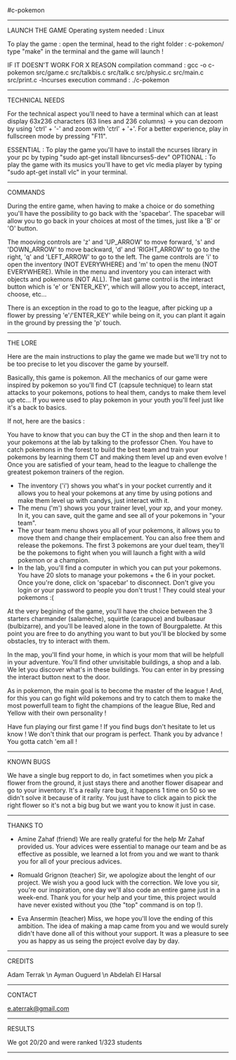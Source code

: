 #c-pokemon

----------------------------------------------------------------------------------------------------------------------------------------------------------------------------
LAUNCH THE GAME
Operating system needed : Linux

To play the game : open the terminal, head to the right folder : c-pokemon/
				   type "make" in the terminal and the game will launch !		

IF IT DOESN'T WORK FOR X REASON
compilation command : gcc -o c-pokemon src/game.c src/talkbis.c src/talk.c src/physic.c src/main.c src/print.c -lncurses
execution command : ./c-pokemon

----------------------------------------------------------------------------------------------------------------------------------------------------------------------------
TECHNICAL NEEDS

For the technical aspect you'll need to have a terminal which can at least display 63x236 characters (63 lines and 236 columns) -> you can dezoom by using 'ctrl' + '-' and zoom with 'ctrl' + '+'.
For a better experience, play in fullscreen mode by pressing "F11".

ESSENTIAL : To play the game you'll have to install the ncurses library in your pc by typing "sudo apt-get install libncurses5-dev"
OPTIONAL : To play the game with its musics you'll have to get vlc media player by typing "sudo apt-get install vlc" in your terminal.

----------------------------------------------------------------------------------------------------------------------------------------------------------------------------
COMMANDS

During the entire game, when having to make a choice or do something you'll have the possibility to go back with the 'spacebar'. The spacebar will allow you to go back in your choices at most of the times, just like a 'B' or 'O' button.

The mooving controls are 'z' and 'UP_ARROW' to move forward, 's' and 'DOWN_ARROW' to move backward, 'd' and 'RIGHT_ARROW' to go to the right, 'q' and 'LEFT_ARROW' to go to the left.
The game controls are 'i' to open the inventory (NOT EVERYWHERE) and 'm' to open the menu (NOT EVERYWHERE). While in the menu and inventory you can interact with objects and pokemons (NOT ALL). The last game control is the interact button which is 'e' or 'ENTER_KEY', which will allow you to accept, interact, choose, etc...

There is an exception in the road to go to the league, after picking up a flower by pressing 'e'/'ENTER_KEY' while being on it, you can plant it again in the ground by pressing the 'p' touch.

----------------------------------------------------------------------------------------------------------------------------------------------------------------------------
THE LORE

Here are the main instructions to play the game we made but we'll try not to be too precise to let you discover the game by yourself.

Basically, this game is pokemon. All the mechanics of our game were inspired by pokemon so you'll find CT (capsule technique) to learn stat attacks to your pokemons, potions to heal them, candys to make them level up etc... 
If you were used to play pokemon in your youth you'll feel just like it's a back to basics.

If not, here are the basics :

You have to know that you can buy the CT in the shop and then learn it to your pokemons at the lab by talking to the professor Chen.
You have to catch pokemons in the forest to build the best team and train your pokemons by learning them CT and making them level up and even evolve !
Once you are satisfied of your team, head to the league to challenge the greatest pokemon trainers of the region. 

- The inventory ('i') shows you what's in your pocket currently and it allows you to heal your pokemons at any time by using potions and make them level up with candys, just interact with it.
- The menu ('m') shows you your trainer level, your xp, and your money. In it, you can save, quit the game and see all of your pokemons in "your team".
- The your team menu shows you all of your pokemons, it allows you to move them and change their emplacement. You can also free them and release the pokemons. The first 3 pokemons are your duel
  team, they'll be the pokemons to fight when you will launch a fight with a wild pokemon or a champion.
- In the lab, you'll find a computer in which you can put your pokemons. You have 20 slots to manage your pokemons + the 6 in your pocket. Once you're done, click on 'spacebar' to disconnect.
  Don't give you login or your password to people you don't trust ! They could steal your pokemons :(


At the very begining of the game, you'll have the choice between the 3 starters charmander (salamèche), squirtle (carapuce) and bulbasaur (bulbizarre), and you'll be leaved alone in the town of Bourgpalette. At this point you are free to do anything you want to but you'll be blocked by some obstacles, try to interact with them.

In the map, you'll find your home, in which is your mom that will be helpfull in your adventure.
You'll find other unvisitable buildings, a shop and a lab. We let you discover what's in these buildings. You can enter in by pressing the interact button next to the door.

As in pokemon, the main goal is to become the master of the league ! And, for this you can go fight wild pokemons and try to catch them to make the most powerfull team to fight the champions of the league Blue, Red and Yellow with their own personality !

Have fun playing our first game ! If you find bugs don't hesitate to let us know ! We don't think that our program is perfect. Thank you by advance ! You gotta catch 'em all !

----------------------------------------------------------------------------------------------------------------------------------------------------------------------------
KNOWN BUGS

We have a single bug repport to do, in fact sometimes when you pick a flower from the ground, it just stays there and another flower disapear and go to your inventory. It's a really rare bug, it happens 1 time on 50 so we didn't solve it because of it rarity. You just have to click again to pick the right flower so it's not a big bug but we want you to know it just in case.

----------------------------------------------------------------------------------------------------------------------------------------------------------------------------
THANKS TO

- Amine Zahaf (friend)
We are really grateful for the help Mr Zahaf provided us. Your advices were essential to manage our team and be as effective as possible, we learned a lot from you and we want to thank you for all of your precious advices.

- Romuald Grignon (teacher) 
Sir, we apologize about the lenght of our project. We wish you a good luck with the correction. We love you sir, you're our inspiration, one day we'll also code an entire game just in a week-end. Thank you for your help and your time, this project would have never existed without you (the "top" command is on top !). 

- Eva Ansermin (teacher)
Miss, we hope you'll love the ending of this ambition. The idea of making a map came from you and we would surely didn't have done all of this without your support. It was a pleasure to see you as happy as us seing the project evolve day by day.

----------------------------------------------------------------------------------------------------------------------------------------------------------------------------
CREDITS

Adam Terrak \n
Ayman Ouguerd \n
Abdelah El Harsal

----------------------------------------------------------------------------------------------------------------------------------------------------------------------------
CONTACT

e.aterrak@gmail.com

----------------------------------------------------------------------------------------------------------------------------------------------------------------------------
RESULTS

We got 20/20 and were ranked 1/323 students

----------------------------------------------------------------------------------------------------------------------------------------------------------------------------
